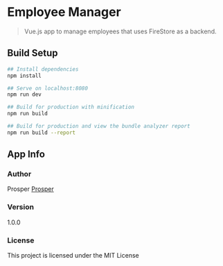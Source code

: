 # Employee Manager

> Vue.js app to manage employees that uses FireStore as a backend.

## Build Setup

``` bash
## Install dependencies
npm install

## Serve on localhost:8080
npm run dev

## Build for production with minification
npm run build

## Build for production and view the bundle analyzer report
npm run build --report
```

## App Info

### Author

Prosper
[Prosper](http://www.google.com)

### Version

1.0.0

### License

This project is licensed under the MIT License

